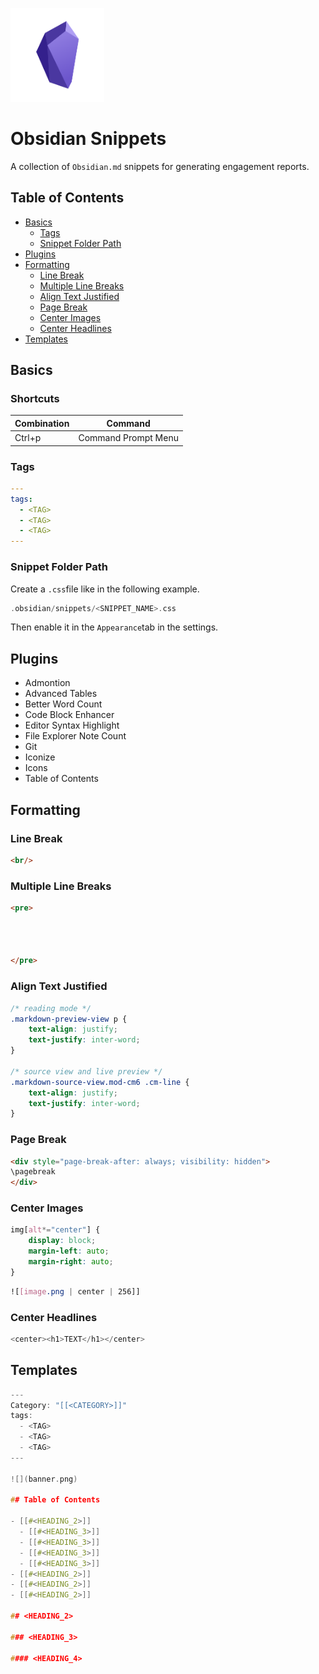 <p align="left">
  <img width="150" height="150" src="images/obsidian.png">
</p>

# Obsidian Snippets

A collection of `Obsidian.md` snippets for generating engagement reports.

## Table of Contents

- [Basics](#basics)
	- [Tags](#tags)
	- [Snippet Folder Path](#snippet-folder-path)
- [Plugins](#plugins)
- [Formatting](#formatting)
	- [Line Break](#line-break)
	- [Multiple Line Breaks](#multiple-line-breaks)
	- [Align Text Justified](#align-text-justified)
	- [Page Break](#page-break)
 	- [Center Images](#center-images)
  	- [Center Headlines](#center-headlines)
 - [Templates](#templates)

## Basics

### Shortcuts

| Combination | Command |
| --- | --- |
| Ctrl+p | Command Prompt Menu |

### Tags

```yaml
---
tags:
  - <TAG>
  - <TAG>
  - <TAG>
---
```

### Snippet Folder Path

Create a `.css`file like in the following example.

```c
.obsidian/snippets/<SNIPPET_NAME>.css
```

Then enable it in the `Appearance`tab in the settings.

## Plugins

- Admontion
- Advanced Tables
- Better Word Count
- Code Block Enhancer
- Editor Syntax Highlight
- File Explorer Note Count
- Git
- Iconize
- Icons
- Table of Contents

## Formatting

### Line Break

```html
<br/>
```

### Multiple Line Breaks

```html
<pre>




</pre>
```

### Align Text Justified

```css
/* reading mode */
.markdown-preview-view p {
	text-align: justify;
	text-justify: inter-word;	
}

/* source view and live preview */
.markdown-source-view.mod-cm6 .cm-line {
	text-align: justify;
	text-justify: inter-word;	
}
```

### Page Break

```html
<div style="page-break-after: always; visibility: hidden">
\pagebreak
</div>
```

### Center Images

```css
img[alt*="center"] {
    display: block;
    margin-left: auto;
    margin-right: auto;
}
```

```css
![[image.png | center | 256]]
```

### Center Headlines

```c
<center><h1>TEXT</h1></center>
```

## Templates

```c
---
Category: "[[<CATEGORY>]]"
tags:
  - <TAG>
  - <TAG>
  - <TAG>
---

![](banner.png)

## Table of Contents

- [[#<HEADING_2>]]
  - [[#<HEADING_3>]]
  - [[#<HEADING_3>]]
  - [[#<HEADING_3>]]
  - [[#<HEADING_3>]]
- [[#<HEADING_2>]]
- [[#<HEADING_2>]]
- [[#<HEADING_2>]]

## <HEADING_2>

### <HEADING_3>

#### <HEADING_4>
```
